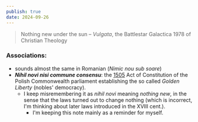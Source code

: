 ```yaml
---
publish: true
date: 2024-09-26
---
```

> Nothing new under the sun
> – *Vulgata*, the Battlestar Galactica 1978 of Christian Theology 

### Associations:

- sounds almost the same in Romanian (*Nimic nou sub soare*)
- _**Nihil novi nisi commune consensu**_: the [1505](https://en.wikipedia.org/wiki/Nihil_novi) Act of Constitution of the Polish Commonwealth parliament establishing the so called *Golden Liberty* (nobles' democracy).
	- I keep misremembering it as *nihil novi* meaning *nothing new*, in the sense that the laws turned out to change nothing (which is incorrect, I'm thinking about later laws introduced in the XVIII cent.). 
		- I'm keeping this note mainly as a reminder for myself.